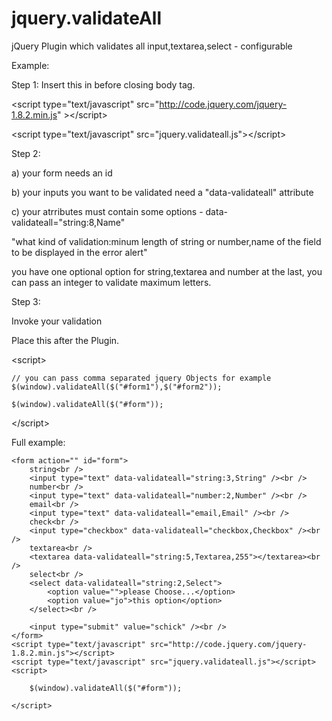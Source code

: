 jquery.validateAll
==================

jQuery Plugin which validates all input,textarea,select - configurable


Example:

Step 1:
Insert this in before closing body tag.

&lt;script type="text/javascript" src="http://code.jquery.com/jquery-1.8.2.min.js" &gt;&lt;/script&gt;

&lt;script type="text/javascript" src="jquery.validateall.js"&gt;&lt;/script&gt;


Step 2:

a) your form needs an id

b) your inputs you want to be validated need a "data-validateall" attribute

c) your atrributes must contain some options - data-validateall="string:8,Name"

"what kind of validation:minum length of string or number,name of the field to be displayed in the error alert"

you have one optional option for string,textarea and number at the last, you can pass an integer to validate maximum letters.


Step 3:

Invoke your validation

Place this after the Plugin. 

&lt;script&gt;

	// you can pass comma separated jquery Objects for example $(window).validateAll($("#form1"),$("#form2"));

	$(window).validateAll($("#form"));		

&lt;/script&gt;



Full example:

	
	<form action="" id="form">
		string<br />
		<input type="text" data-validateall="string:3,String" /><br />
		number<br />
		<input type="text" data-validateall="number:2,Number" /><br />
		email<br />
		<input type="text" data-validateall="email,Email" /><br />
		check<br />
		<input type="checkbox" data-validateall="checkbox,Checkbox" /><br />
		textarea<br />
		<textarea data-validateall="string:5,Textarea,255"></textarea><br />
		select<br />
		<select data-validateall="string:2,Select">
			<option value="">please Choose...</option>
			<option value="jo">this option</option>
		</select><br />
		
		<input type="submit" value="schick" /><br />
	</form>
	<script type="text/javascript" src="http://code.jquery.com/jquery-1.8.2.min.js"></script>
	<script type="text/javascript" src="jquery.validateall.js"></script>
	<script>

		$(window).validateAll($("#form"));
		
	</script>
